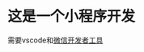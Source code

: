 # 这是一个小程序开发

需要vscode和[微信开发者工具](https://developers.weixin.qq.com/miniprogram/dev/devtools/download.html)

